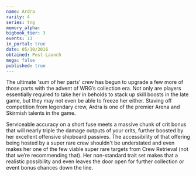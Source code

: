 ```yaml
---
name: Ardra
rarity: 4
series: tng
memory_alpha:
bigbook_tier: 3
events: 13
in_portal: true
date: 05/10/2016
obtained: Post-Launch
mega: false
published: true
---
```


The ultimate 'sum of her parts' crew has begun to upgrade a few more of those parts with the advent of WRG’s collection era. Not only are players essentially required to take her in beholds to stack up skill boosts in the late game, but they may not even be able to freeze her either. Staving off competition from legendary crew, Ardra is one of the premier Arena and Skirmish talents in the game.

Serviceable accuracy on a short fuse meets a massive chunk of crit bonus that will nearly triple the damage outputs of your crits, further boosted by her excellent offensive shipboard passives. The accessibility of that offering being hosted by a super rare crew shouldn't be understated and even makes her one of the few viable super rare targets from Crew Retrieval (not that we’re recommending that). Her non-standard trait set makes that a realistic possibility and even leaves the door open for further collection or event bonus chances down the line.
